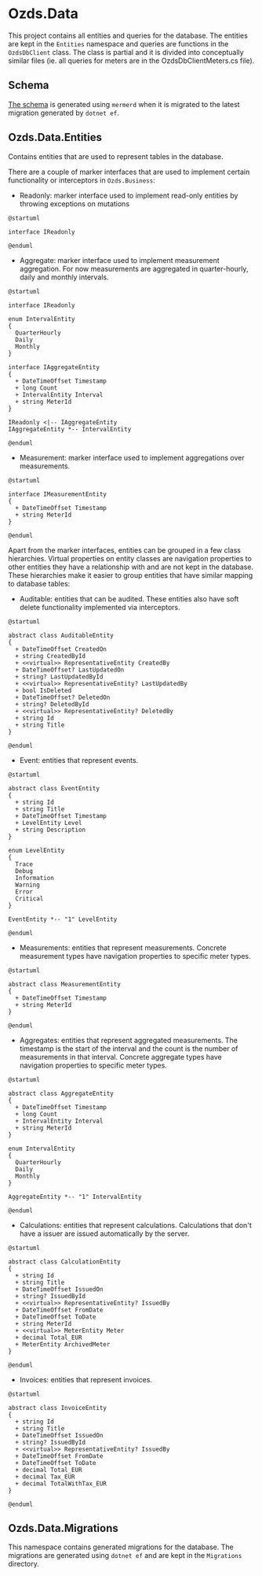 # Ozds.Data

This project contains all entities and queries for the database. The entities
are kept in the `Entities` namespace and queries are functions in the
`OzdsDbClient` class. The class is partial and it is divided into conceptually
similar files (ie. all queries for meters are in the OzdsDbClientMeters.cs
file).

## Schema

[The schema](../../../schema.md) is generated using `mermerd` when it is
migrated to the latest migration generated by `dotnet ef`.

## Ozds.Data.Entities

Contains entities that are used to represent tables in the database.

There are a couple of marker interfaces that are used to implement certain
functionality or interceptors in `Ozds.Business`:

- Readonly: marker interface used to implement read-only entities by throwing
  exceptions on mutations

```plantuml
@startuml

interface IReadonly

@enduml
```

- Aggregate: marker interface used to implement measurement aggregation. For now
  measurements are aggregated in quarter-hourly, daily and monthly intervals.

```plantuml
@startuml

interface IReadonly

enum IntervalEntity
{
  QuarterHourly
  Daily
  Monthly
}

interface IAggregateEntity
{
  + DateTimeOffset Timestamp
  + long Count
  + IntervalEntity Interval
  + string MeterId
}

IReadonly <|-- IAggregateEntity
IAggregateEntity *-- IntervalEntity

@enduml
```

- Measurement: marker interface used to implement aggregations over
  measurements.

```plantuml
@startuml

interface IMeasurementEntity
{
  + DateTimeOffset Timestamp
  + string MeterId
}

@enduml
```

Apart from the marker interfaces, entities can be grouped in a few class
hierarchies. Virtual properties on entity classes are navigation properties to
other entities they have a relationship with and are not kept in the database.
These hierarchies make it easier to group entities that have similar mapping to
database tables:

- Auditable: entities that can be audited. These entities also have soft delete
  functionality implemented via interceptors.

```plantuml
@startuml

abstract class AuditableEntity
{
  + DateTimeOffset CreatedOn
  + string CreatedById
  + <<virtual>> RepresentativeEntity CreatedBy
  + DateTimeOffset? LastUpdatedOn
  + string? LastUpdatedById
  + <<virtual>> RepresentativeEntity? LastUpdatedBy
  + bool IsDeleted
  + DateTimeOffset? DeletedOn
  + string? DeletedById
  + <<virtual>> RepresentativeEntity? DeletedBy
  + string Id
  + string Title
}

@enduml
```

- Event: entities that represent events.

```plantuml
@startuml

abstract class EventEntity
{
  + string Id
  + string Title
  + DateTimeOffset Timestamp
  + LevelEntity Level
  + string Description
}

enum LevelEntity
{
  Trace
  Debug
  Information
  Warning
  Error
  Critical
}

EventEntity *-- "1" LevelEntity

@enduml
```

- Measurements: entities that represent measurements. Concrete measurement types
  have navigation properties to specific meter types.

```plantuml
@startuml

abstract class MeasurementEntity
{
  + DateTimeOffset Timestamp
  + string MeterId
}

@enduml
```

- Aggregates: entities that represent aggregated measurements. The timestamp is
  the start of the interval and the count is the number of measurements in that
  interval. Concrete aggregate types have navigation properties to specific
  meter types.

```plantuml
@startuml

abstract class AggregateEntity
{
  + DateTimeOffset Timestamp
  + long Count
  + IntervalEntity Interval
  + string MeterId
}

enum IntervalEntity
{
  QuarterHourly
  Daily
  Monthly
}

AggregateEntity *-- "1" IntervalEntity

@enduml
```

- Calculations: entities that represent calculations. Calculations that don't
  have a issuer are issued automatically by the server.

```plantuml
@startuml

abstract class CalculationEntity
{
  + string Id
  + string Title
  + DateTimeOffset IssuedOn
  + string? IssuedById
  + <<virtual>> RepresentativeEntity? IssuedBy
  + DateTimeOffset FromDate
  + DateTimeOffset ToDate
  + string MeterId
  + <<virtual>> MeterEntity Meter
  + decimal Total_EUR
  + MeterEntity ArchivedMeter
}

@enduml
```

- Invoices: entities that represent invoices.

```plantuml
@startuml

abstract class InvoiceEntity
{
  + string Id
  + string Title
  + DateTimeOffset IssuedOn
  + string? IssuedById
  + <<virtual>> RepresentativeEntity? IssuedBy
  + DateTimeOffset FromDate
  + DateTimeOffset ToDate
  + decimal Total_EUR
  + decimal Tax_EUR
  + decimal TotalWithTax_EUR
}

@enduml
```

## Ozds.Data.Migrations

This namespace contains generated migrations for the database. The migrations
are generated using `dotnet ef` and are kept in the `Migrations` directory.
